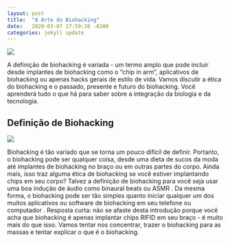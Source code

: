 ```yaml
---
layout: post
title:  "A Arte do Biohacking"
date:   2020-03-07 17:59:38 -0200
categories: jekyll update
---
```


![](https://www.binauralblog.com/wp-content/uploads/2020/10/TheArtOfBiohacking.jpg)

A definição de biohacking é variada - um termo amplo que pode incluir desde implantes de biohacking como o “chip in arm”, aplicativos de biohacking ou apenas hacks gerais de estilo de vida. Vamos discutir a ética do biohacking e o passado, presente e futuro do biohacking. Você aprenderá tudo o que há para saber sobre a integração da biologia e da tecnologia.

## Definição de Biohacking

![](https://www.binauralblog.com/wp-content/uploads/2020/10/Biohacking_Definition.jpg)


Biohacking é tão variado que se torna um pouco difícil de definir. Portanto, o biohacking pode ser qualquer coisa, desde uma dieta de sucos da moda até implantes de biohacking no braço ou em outras partes do corpo. Ainda mais, isso traz alguma ética de biohacking se você estiver implantando chips em seu corpo? Talvez a definição de biohacking para você seja usar uma boa indução de áudio como binaural beats ou ASMR . Da mesma forma, o biohacking pode ser tão simples quanto iniciar qualquer um dos muitos aplicativos ou software de biohacking em seu telefone ou computador . Resposta curta: não se afaste desta introdução porque você acha que biohacking é apenas implantar chips RIFID em seu braço - é muito mais do que isso. Vamos tentar nos concentrar, trazer o biohacking para as massas e tentar explicar o que é o biohacking.


